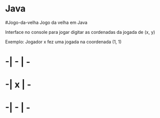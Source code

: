 # Java
#Jogo-da-velha
Jogo da velha em Java 

Interface no console para jogar digitar as cordenadas da jogada de (x, y)

Exemplo:
Jogador x fez uma jogada na coordenada (1, 1)
#   -| - | -
#   -| x | - 
#   -| - | -

